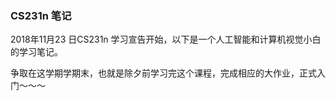 ###  CS231n 笔记

2018年11月23 日CS231n 学习宣告开始，以下是一个人工智能和计算机视觉小白的学习笔记。

争取在这学期学期末，也就是除夕前学习完这个课程，完成相应的大作业，正式入门～～～




